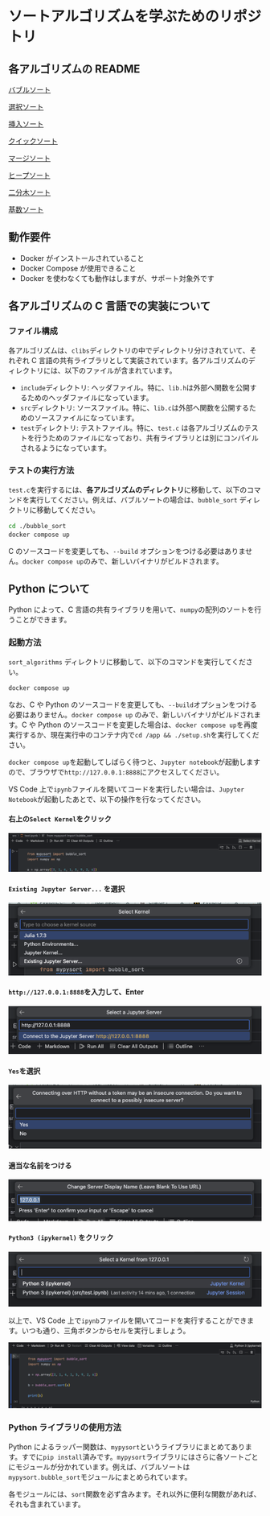 # ソートアルゴリズムを学ぶためのリポジトリ

## 各アルゴリズムの README

[バブルソート](./clibs/bubble_sort/README.md)

[選択ソート](./clibs/selection_sort/README.md)

[挿入ソート](./clibs/insertion_sort/README.md)

[クイックソート](./clibs/quick_sort/README.md)

[マージソート](./clibs/merge_sort/README.md)

[ヒープソート](./clibs/heap_sort/README.md)

[二分木ソート](./clibs/binary_tree_sort/README.md)

[基数ソート](./clibs/radix_sort/README.md)

## 動作要件

- Docker がインストールされていること
- Docker Compose が使用できること
- Docker を使わなくても動作はしますが、サポート対象外です

## 各アルゴリズムの C 言語での実装について

### ファイル構成

各アルゴリズムは、`clibs`ディレクトリの中でディレクトリ分けされていて、それぞれ C 言語の共有ライブラリとして実装されています。各アルゴリズムのディレクトリには、以下のファイルが含まれています。

- `include`ディレクトリ: ヘッダファイル。特に、`lib.h`は外部へ関数を公開するためのヘッダファイルになっています。
- `src`ディレクトリ: ソースファイル。特に、`lib.c`は外部へ関数を公開するためのソースファイルになっています。
- `test`ディレクトリ: テストファイル。特に、`test.c` は各アルゴリズムのテストを行うためのファイルになっており、共有ライブラリとは別にコンパイルされるようになっています。

### テストの実行方法

`test.c`を実行するには、**各アルゴリズムのディレクトリ**に移動して、以下のコマンドを実行してください。例えば、バブルソートの場合は、`bubble_sort` ディレクトリに移動してください。

```bash
cd ./bubble_sort
docker compose up
```

C のソースコードを変更しても、`--build` オプションをつける必要はありません。`docker compose up`のみで、新しいバイナリがビルドされます。

## Python について

Python によって、C 言語の共有ライブラリを用いて、`numpy`の配列のソートを行うことができます。

### 起動方法

`sort_algorithms` ディレクトリに移動して、以下のコマンドを実行してください。

```bash
docker compose up
```

なお、C や Python のソースコードを変更しても、`--build`オプションをつける必要はありません。`docker compose up` のみで、新しいバイナリがビルドされます。C や Python のソースコードを変更した場合は、`docker compose up`を再度実行するか、現在実行中のコンテナ内で`cd /app && ./setup.sh`を実行してください。

`docker compose up`を起動してしばらく待つと、`Jupyter notebook`が起動しますので、ブラウザで`http://127.0.0.1:8888`にアクセスしてください。

VS Code 上で`ipynb`ファイルを開いてコードを実行したい場合は、`Jupyter Notebook`が起動したあとで、以下の操作を行なってください。

#### 右上の`Select Kernel`をクリック

![Select kernel](./images/001.png)

#### `Existing Jupyter Server...` を選択

![Existing Jupyter Server...](./images/002.png)

#### `http://127.0.0.1:8888`を入力して、Enter

![Input URL](./images/003.png)

#### `Yes`を選択

![Press Yes](./images/004.png)

#### 適当な名前をつける

![Name](./images/005.png)

#### `Python3 (ipykernel)` をクリック

![Select Python3](./images/006.png)

以上で、VS Code 上で`ipynb`ファイルを開いてコードを実行することができます。いつも通り、三角ボタンからセルを実行しましょう。

![Finished](./images/007.png)

### Python ライブラリの使用方法

Python によるラッパー関数は、`mypysort`というライブラリにまとめてあります。すでに`pip install`済みです。`mypysort`ライブラリにはさらに各ソートごとにモジュールが分かれています。例えば、バブルソートは`mypysort.bubble_sort`モジュールにまとめられています。

各モジュールには、`sort`関数を必ず含みます。それ以外に便利な関数があれば、それも含まれています。
